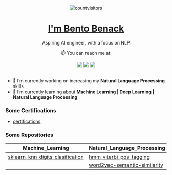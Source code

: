 <div align="center">
  
  ![countvisitors](https://profile-counter.glitch.me/bentobenak/count.svg)
  
</div>
<p align="center">
  <h1 align="center"><a href="https://www.linkedin.com/in/bentobenack">I'm Bento Benack</a></h1>
  <p align="center">Aspiring AI engineer, with a focus on NLP</p>
</p>

<p align="center">
  <p align="center">📫 You can reach me at:</p>
</p>

<div align="center">
  <a href="https://www.linkedin.com/in/bentobenack" target="_blank"><img src="https://img.shields.io/badge/-LinkedIn-%230077B5?style=for-the-badge&logo=linkedin&logoColor=white" target="_blank"></a>
  <a href = "mailto:bentobenack@gmail.com"><img src="https://img.shields.io/badge/-Gmail-%23333?style=for-the-badge&logo=gmail&logoColor=white" target="_blank"></a>
  <a href="https://instagram.com/bentobenack" target="_blank"><img src="https://img.shields.io/badge/-Instagram-%23E4405F?style=for-the-badge&logo=instagram&logoColor=white" target="_blank"></a>
</div>

<br />

- 🔭 I’m currently working on increasing my **Natural Language Processing** skills
- 🌱 I’m currently learning about **Machine Learning | Deep Learning | Natural Language Processing**

### Some Certifications

* [certifications](https://github.com/bentobenack/certifications)


### Some Repositories

|Machine_Learning|Natural_Language_Processing|Computer_Vision|Backend|Data_Structures_And_Algorithm|
|---|---|---|---|---|
|[sklearn_knn_digits_clasification](https://github.com/bentobenack/sklearn_knn_digits_clasification/blob/main/clasificacion_knn.ipynb)|[hmm_viterbi_pos_tagging](https://github.com/bentobenack/hmm_viterbi_pos_tagging/blob/main/hmm_viterbi_post_tag.ipynb)||[twitter_api](https://github.com/bentobenack/twitter_api)|[leetcode](https://github.com/bentobenack/leetcode/tree/main/solutions)|
||[word2vec-semantic-similarity](https://github.com/bentobenack/word2vec-semantic-similarity/blob/main/word2vec.ipynb)||||

